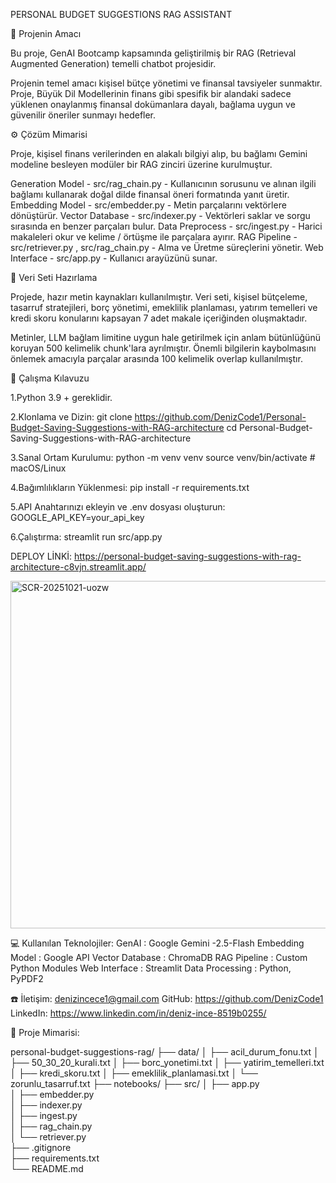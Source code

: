 PERSONAL BUDGET SUGGESTIONS RAG ASSISTANT

🎯 Projenin Amacı 

Bu proje, GenAI Bootcamp kapsamında geliştirilmiş bir RAG (Retrieval Augmented Generation) temelli chatbot projesidir.

Projenin temel amacı kişisel bütçe yönetimi ve finansal tavsiyeler sunmaktır. Proje, Büyük Dil Modellerinin finans gibi spesifik bir alandaki sadece yüklenen onaylanmış finansal dokümanlara dayalı, bağlama uygun ve güvenilir öneriler sunmayı  hedefler.

⚙️ Çözüm Mimarisi

Proje, kişisel finans verilerinden en alakalı bilgiyi alıp, bu bağlamı Gemini modeline besleyen modüler bir RAG zinciri üzerine kurulmuştur.

Generation Model - src/rag_chain.py - Kullanıcının sorusunu ve alınan ilgili bağlamı kullanarak doğal dilde finansal öneri formatında yanıt üretir.
Embedding Model - src/embedder.py - Metin parçalarını vektörlere dönüştürür.
Vector Database - src/indexer.py - Vektörleri saklar ve sorgu sırasında en benzer parçaları bulur.
Data Preprocess - src/ingest.py - Harici makaleleri okur ve kelime / örtüşme ile parçalara ayırır.
RAG Pipeline - src/retriever.py , src/rag_chain.py - Alma ve Üretme süreçlerini yönetir.
Web Interface - src/app.py - Kullanıcı arayüzünü sunar.

📑 Veri Seti Hazırlama

Projede, hazır metin kaynakları kullanılmıştır. Veri seti, kişisel bütçeleme, tasarruf stratejileri, borç yönetimi, emeklilik planlaması, yatırım temelleri ve kredi skoru konularını kapsayan 7 adet makale içeriğinden oluşmaktadır.

Metinler, LLM bağlam limitine uygun hale getirilmek için anlam bütünlüğünü koruyan 500 kelimelik chunk'lara ayrılmıştır.
Önemli bilgilerin kaybolmasını önlemek amacıyla parçalar arasında 100 kelimelik overlap kullanılmıştır.

🚀 Çalışma Kılavuzu

1.Python 3.9 + gereklidir.

2.Klonlama ve Dizin:
git clone https://github.com/DenizCode1/Personal-Budget-Saving-Suggestions-with-RAG-architecture
cd Personal-Budget-Saving-Suggestions-with-RAG-architecture

3.Sanal Ortam Kurulumu:
python -m venv venv
source venv/bin/activate  # macOS/Linux

4.Bağımlılıkların Yüklenmesi:
pip install -r requirements.txt

5.API Anahtarınızı ekleyin ve .env dosyası oluşturun:
GOOGLE_API_KEY=your_api_key

6.Çalıştırma:
streamlit run src/app.py

DEPLOY LİNKİ: https://personal-budget-saving-suggestions-with-rag-architecture-c8vjn.streamlit.app/

<img width="956" height="556" alt="SCR-20251021-uozw" src="https://github.com/user-attachments/assets/8ab6e1ca-23ed-4231-8f77-9bff5494a7ba" />

💻 Kullanılan Teknolojiler:
GenAI : Google Gemini -2.5-Flash
Embedding Model : Google API
Vector Database : ChromaDB
RAG Pipeline : Custom Python Modules
Web Interface : Streamlit
Data Processing : Python, PyPDF2


☎️ İletişim:
denizincece1@gmail.com
GitHub: https://github.com/DenizCode1
LinkedIn: https://www.linkedin.com/in/deniz-ince-8519b0255/

📐 Proje Mimarisi:

personal-budget-suggestions-rag/
├── data/
│   ├── acil_durum_fonu.txt
│   ├── 50_30_20_kurali.txt
│   ├── borc_yonetimi.txt
│   ├── yatirim_temelleri.txt
│   ├── kredi_skoru.txt
│   ├── emeklilik_planlamasi.txt
│   └── zorunlu_tasarruf.txt
├── notebooks/
├── src/
│   ├── app.py             
│   ├── embedder.py        
│   ├── indexer.py         
│   ├── ingest.py          
│   ├── rag_chain.py       
│   └── retriever.py       
├── .gitignore             
├── requirements.txt       
└── README.md              
